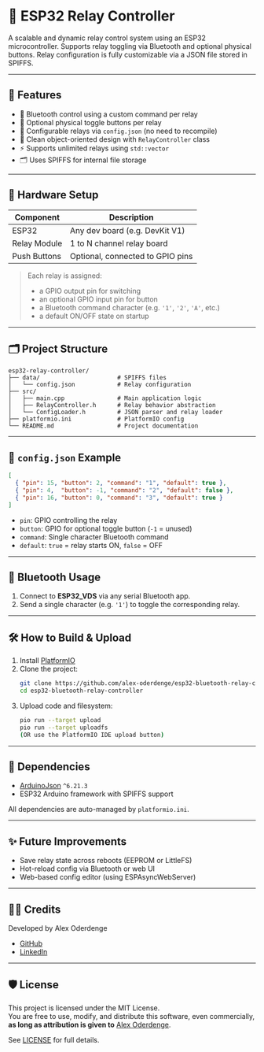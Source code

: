 # 🔌 ESP32 Relay Controller

A scalable and dynamic relay control system using an ESP32 microcontroller. Supports relay toggling via Bluetooth and optional physical buttons. Relay configuration is fully customizable via a JSON file stored in SPIFFS.

---

## 🚀 Features

- 📱 Bluetooth control using a custom command per relay  
- 🔘 Optional physical toggle buttons per relay  
- 📁 Configurable relays via `config.json` (no need to recompile)  
- 🧠 Clean object-oriented design with `RelayController` class  
- ⚡ Supports unlimited relays using `std::vector`  
- 🗂️ Uses SPIFFS for internal file storage  

---

## 🔧 Hardware Setup

| Component      | Description                           |
|----------------|---------------------------------------|
| ESP32          | Any dev board (e.g. DevKit V1)        |
| Relay Module   | 1 to N channel relay board            |
| Push Buttons   | Optional, connected to GPIO pins      |

> Each relay is assigned:
> - a GPIO output pin for switching  
> - an optional GPIO input pin for button  
> - a Bluetooth command character (e.g. `'1'`, `'2'`, `'A'`, etc.)  
> - a default ON/OFF state on startup  

---

## 🗂 Project Structure

```
esp32-relay-controller/
├── data/                      # SPIFFS files
│   └── config.json            # Relay configuration
├── src/
│   ├── main.cpp               # Main application logic
│   ├── RelayController.h      # Relay behavior abstraction
│   └── ConfigLoader.h         # JSON parser and relay loader
├── platformio.ini             # PlatformIO config
└── README.md                  # Project documentation
```

---

## 🧾 `config.json` Example

```json
[
  { "pin": 15, "button": 2, "command": "1", "default": true },
  { "pin": 4,  "button": -1, "command": "2", "default": false },
  { "pin": 16, "button": 0, "command": "3", "default": true }
]
```

- `pin`: GPIO controlling the relay  
- `button`: GPIO for optional toggle button (`-1` = unused)  
- `command`: Single character Bluetooth command  
- `default`: `true` = relay starts ON, `false` = OFF  

---

## 📲 Bluetooth Usage

1. Connect to **ESP32_VDS** via any serial Bluetooth app.
2. Send a single character (e.g. `'1'`) to toggle the corresponding relay.

---

## 🛠 How to Build & Upload

1. Install [PlatformIO](https://platformio.org/)
2. Clone the project:
   ```bash
   git clone https://github.com/alex-oderdenge/esp32-bluetooth-relay-controller
   cd esp32-bluetooth-relay-controller
   ```
3. Upload code and filesystem:
   ```bash
   pio run --target upload
   pio run --target uploadfs
   (OR use the PlatformIO IDE upload button)
   ```

---

## 🧱 Dependencies

- [ArduinoJson](https://arduinojson.org/) `^6.21.3`  
- ESP32 Arduino framework with SPIFFS support  

All dependencies are auto-managed by `platformio.ini`.

---

## ✨ Future Improvements

- Save relay state across reboots (EEPROM or LittleFS)  
- Hot-reload config via Bluetooth or web UI  
- Web-based config editor (using ESPAsyncWebServer)  

---

## 🧑‍💻 Credits

Developed by Alex Oderdenge
- [GitHub](https://github.com/alex-oderdenge)
- [LinkedIn](https://www.linkedin.com/in/alex-oderdenge/)  

---

## 🛡 License

This project is licensed under the MIT License.  
You are free to use, modify, and distribute this software, even commercially,  
**as long as attribution is given to** [Alex Oderdenge](https://github.com/alex-oderdenge).

See [LICENSE](LICENSE) for full details.

